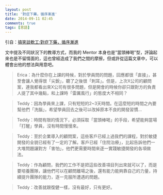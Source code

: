```yaml
---
layout: post
title: '對症下藥，循序漸進'
date: 2014-09-11 02:45
comments: true
tags: [思語]
---
```

引自：[搞笑談軟工:對症下藥，循序漸進](http://teddy-chen-tw.blogspot.tw/)

文中提及不同狀況下的教導方式，而我的 Mentor 本身也是"當頭棒喝"型，評論起來也是不留情面的，這也曾經造成了我們之間的摩擦，但或許從這篇文章中，可以體會出他的想法與用意吧。

> Erica：為什麼你在上課的時候，對於學員問的問題，回應都很「直接」，甚至會讓人覺得很「尖銳」，聽了之後很「刺耳」。但是，上次X公司的顧問案，連我都看出來X公司有很多問題，但是開會的時候你卻只跟對方的負責人提了其中幾點，和上課時「雷厲風行」的態度大不相同？

> Teddy：因為學員來上課，只有短短的2~3天時間。在這麼短的時間之內要幫他們「洗腦」，希望學員回去之後可以改掉原本不良的開發習慣...

> Teddy：時間有限的情況下，必須採取「當頭棒喝」的手段，希望能夠當場「打醒」學員，沒有時間慢慢來。

> Teddy：至於企業導入的顧問案，這些客戶已經上過我們的課程，對於敏捷開發的全貌已經有了一定的了解。客戶已經「住院治療」，比起告訴他們一大堆問題讓對方「害怕」，他們更需要時間來逐一實踐敏捷開發的各項做法。

> Teddy：作為顧問，我們的工作不是把這些改善項目列出來就可以了，而是要培養團隊，讓他們可以在顧問離場之後，還有能力能夠靠自己的力量，持續提升團隊的能力，逐一克服所遭遇的問題。

> Teddy：改善就跟復健一樣，沒有最好，只有更好。